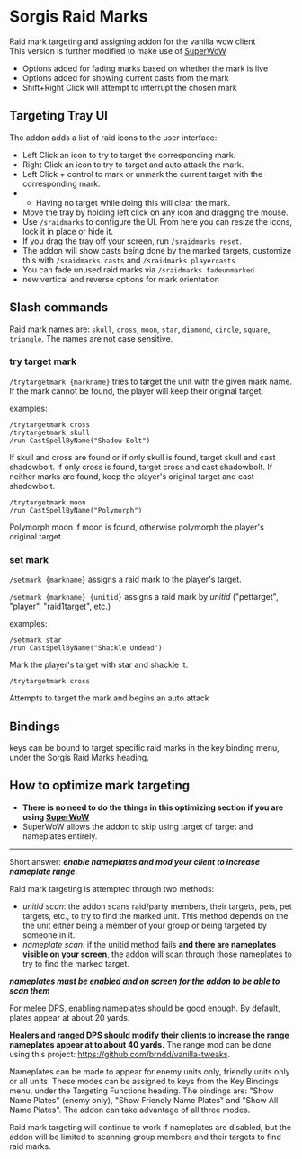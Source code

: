 # Sorgis Raid Marks
Raid mark targeting and assigning addon for the vanilla wow client  
This version is further modified to make use of [SuperWoW](https://github.com/balakethelock/SuperWoW/)  

* Options added for fading marks based on whether the mark is live
* Options added for showing current casts from the mark
* Shift+Right Click will attempt to interrupt the chosen mark

## Targeting Tray UI
The addon adds a list of raid icons to the user interface:
- Left Click an icon to try to target the corresponding mark.
- Right Click an icon to try to target and auto attack the mark.
- Left Click + control to mark or unmark the current target with the corresponding mark.
- - Having no target while doing this will clear the mark.
- Move the tray by holding left click on any icon and dragging the mouse.
- Use `/sraidmarks` to configure the UI. From here you can resize the icons, lock it in place or hide it.
- If you drag the tray off your screen, run `/sraidmarks reset`.
- The addon will show casts being done by the marked targets, customize this with `/sraidmarks casts` and `/sraidmarks playercasts`
- You can fade unused raid marks via `/sraidmarks fadeunmarked`
- new vertical and reverse options for mark orientation


## Slash commands
Raid mark names are: `skull`, `cross`, `moon`, `star`, `diamond`, `circle`, `square`, `triangle`. The names are not case sensitive.

### try target mark
`/trytargetmark {markname}`
tries to target the unit with the given mark name. If the mark cannot be found, the player will keep their original target.

examples:
```
/trytargetmark cross
/trytargetmark skull
/run CastSpellByName("Shadow Bolt")
```
If skull and cross are found or if only skull is found, target skull and cast shadowbolt.
If only cross is found, target cross and cast shadowbolt.
If neither marks are found, keep the player's original target and cast shadowbolt.

```
/trytargetmark moon
/run CastSpellByName("Polymorph")
```
Polymorph moon if moon is found, otherwise polymorph the player's original target.

### set mark
`/setmark {markname}`
assigns a raid mark to the player's target.

`/setmark {markname} {unitid}`
assigns a raid mark by *unitid* ("pettarget", "player", "raid1target", etc.)

examples:
```
/setmark star
/run CastSpellByName("Shackle Undead")
```
Mark the player's target with star and shackle it.

```
/trytargetmark cross
```
Attempts to target the mark and begins an auto attack

## Bindings
keys can be bound to target specific raid marks in the key binding menu, under the Sorgis Raid Marks heading.

## How to optimize mark targeting

* **There is no need to do the things in this optimizing section if you are using [SuperWoW](https://github.com/balakethelock/SuperWoW/)**
* SuperWoW allows the addon to skip using target of target and nameplates entirely.
___

Short answer: ***enable nameplates and mod your client to increase nameplate range.***

Raid mark targeting is attempted through two methods:
- *unitid scan*: the addon scans raid/party members, their targets, pets, pet targets, etc., to try to find the marked unit. This method depends on the the unit either being a member of your group or being targeted by someone in it. 
- *nameplate scan*: if the unitid method fails **and there are nameplates visible on your screen**, the addon will scan through those nameplates to try to find the marked target.

***nameplates must be enabled and on screen for the addon to be able to scan them***

For melee DPS, enabling nameplates should be good enough. By default, plates appear at about 20 yards.

**Healers and ranged DPS should modify their clients to increase the range nameplates appear at to about 40 yards.**
The range mod can be done using this project: https://github.com/brndd/vanilla-tweaks.

Nameplates can be made to appear for enemy units only, friendly units only or all units. These modes can be assigned to keys from the Key Bindings menu, under the Targeting Functions heading. The bindings are: "Show Name Plates" (enemy only), "Show Friendly Name Plates" and "Show All Name Plates". The addon can take advantage of all three modes.

Raid mark targeting will continue to work if nameplates are disabled, but the addon will be limited to scanning group members and their targets to find raid marks.